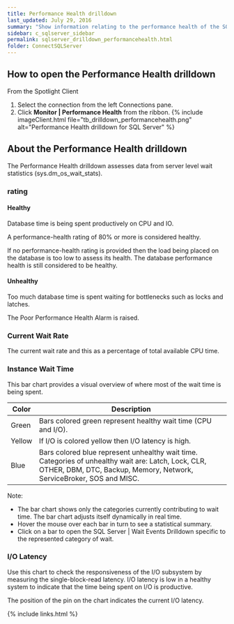 ```yaml
---
title: Performance Health drilldown
last_updated: July 29, 2016
summary: "Show information relating to the performance health of the SQL Server. The Performance Health drilldown is designed to provide a high level view of potential bottlenecks. "
sidebar: c_sqlserver_sidebar
permalink: sqlserver_drilldown_performancehealth.html
folder: ConnectSQLServer
---
```





## How to open the Performance Health drilldown

From the Spotlight Client

1. Select the connection from the left Connections pane.
2. Click **Monitor \| Performance Health** from the ribbon.
   {% include imageClient.html file="tb_drilldown_performancehealth.png" alt="Performance Health drilldown for SQL Server" %}


## About the Performance Health drilldown



The Performance Health drilldown assesses data from server level wait statistics (sys.dm_os_wait_stats).

### rating

#### Healthy
 Database time is being spent productively on CPU and IO.

A performance-health rating of 80% or more is considered healthy.

If no performance-health rating is provided then the load being placed on the database is too low to assess its health. The database performance health is still considered to be healthy.

#### Unhealthy
 Too much database time is spent waiting for bottlenecks such as locks and latches.

The Poor Performance Health Alarm is raised.


### Current Wait Rate
The current wait rate and this as a percentage of total available CPU time.


### Instance Wait Time
This bar chart provides a visual overview of where most of the wait time is being spent.

Color | Description
------|------------
Green | Bars colored green represent healthy wait time (CPU and I/O).
Yellow | If I/O is colored yellow then I/O latency is high.
Blue | Bars colored blue represent unhealthy wait time. Categories of unhealthy wait are: Latch, Lock, CLR, OTHER, DBM, DTC, Backup, Memory, Network, ServiceBroker, SOS and MISC.

Note:
* The bar chart shows only the categories currently contributing to wait time. The bar chart adjusts itself dynamically in real time.
* Hover the mouse over each bar in turn to see a statistical summary.
* Click on a bar to open the SQL Server \| Wait Events Drilldown specific to the represented category of wait.


### I/O Latency

Use this chart to check the responsiveness of the I/O subsystem by measuring the single-block-read latency. I/O latency is low in a healthy system to indicate that the time being spent on I/O is productive.

The position of the pin on the chart indicates the current I/O latency.


{% include links.html %}
